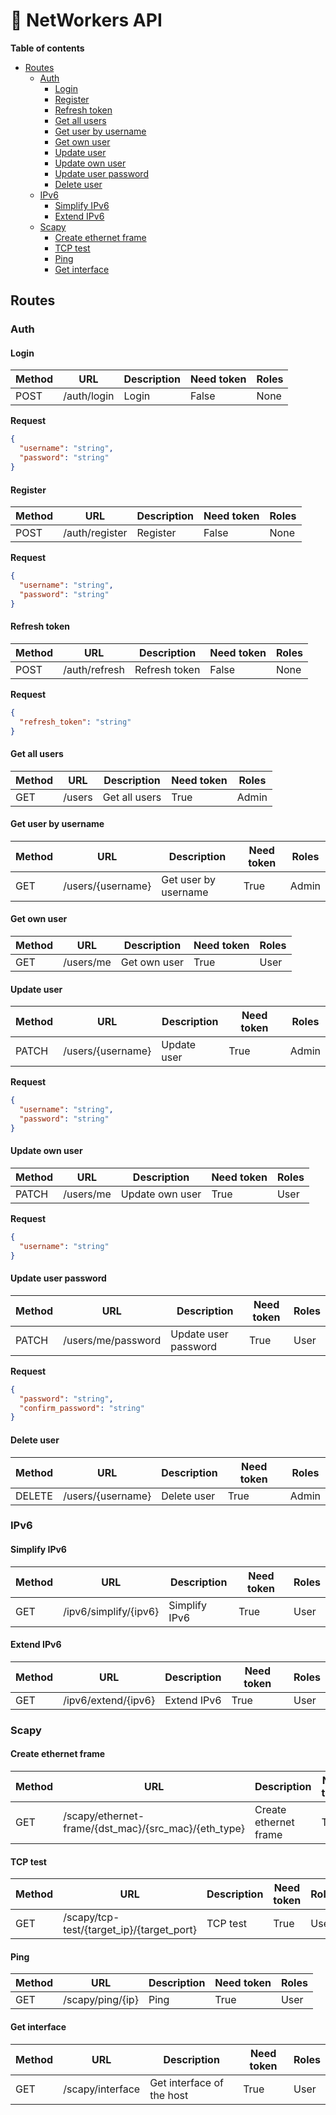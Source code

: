 # :satellite: NetWorkers API

**Table of contents**  

- [Routes](#routes)
  - [Auth](#auth)
    - [Login](#login)
    - [Register](#register)
    - [Refresh token](#refresh-token)
    - [Get all users](#get-all-users)
    - [Get user by username](#get-user-by-username)
    - [Get own user](#get-own-user)
    - [Update user](#update-user)
    - [Update own user](#update-own-user)
    - [Update user password](#update-user-password)
    - [Delete user](#delete-user)
  - [IPv6](#ipv6)
    - [Simplify IPv6](#simplify-ipv6)
    - [Extend IPv6](#extend-ipv6)
  - [Scapy](#scapy)
    - [Create ethernet frame](#create-ethernet-frame)
    - [TCP test](#tcp-test)
    - [Ping](#ping)
    - [Get interface](#get-interface)

## Routes

### Auth

#### Login

| Method | URL         | Description | Need token | Roles |
| ------ | ----------- | ----------- | ---------- | ----- |
| POST   | /auth/login | Login       | False      | None  |

**Request**  

```json
{
  "username": "string",
  "password": "string"
}
```

#### Register

| Method | URL            | Description | Need token | Roles |
| ------ | -------------- | ----------- | ---------- | ----- |
| POST   | /auth/register | Register    | False      | None  |

**Request**  

```json
{
  "username": "string",
  "password": "string"
}
```

#### Refresh token

| Method | URL           | Description   | Need token | Roles |
| ------ | ------------- | ------------- | ---------- | ----- |
| POST   | /auth/refresh | Refresh token | False      | None  |

**Request**  

```json
{
  "refresh_token": "string"
}
```

#### Get all users

| Method | URL    | Description   | Need token | Roles |
| ------ | ------ | ------------- | ---------- | ----- |
| GET    | /users | Get all users | True       | Admin |

#### Get user by username

| Method | URL               | Description          | Need token | Roles |
| ------ | ----------------- | -------------------- | ---------- | ----- |
| GET    | /users/{username} | Get user by username | True       | Admin |

#### Get own user

| Method | URL       | Description  | Need token | Roles |
| ------ | --------- | ------------ | ---------- | ----- |
| GET    | /users/me | Get own user | True       | User  |

#### Update user

| Method | URL               | Description | Need token | Roles |
| ------ | ----------------- | ----------- | ---------- | ----- |
| PATCH  | /users/{username} | Update user | True       | Admin |

**Request**  

```json
{
  "username": "string",
  "password": "string"
}
```

#### Update own user

| Method | URL       | Description     | Need token | Roles |
| ------ | --------- | --------------- | ---------- | ----- |
| PATCH  | /users/me | Update own user | True       | User  |

**Request**  

```json
{
  "username": "string"
}
```

#### Update user password

| Method | URL                | Description          | Need token | Roles |
| ------ | ------------------ | -------------------- | ---------- | ----- |
| PATCH  | /users/me/password | Update user password | True       | User  |

**Request**  

```json
{
  "password": "string",
  "confirm_password": "string"
}
```

#### Delete user

| Method | URL               | Description | Need token | Roles |
| ------ | ----------------- | ----------- | ---------- | ----- |
| DELETE | /users/{username} | Delete user | True       | Admin |

### IPv6

#### Simplify IPv6

| Method | URL                   | Description   | Need token | Roles |
| ------ | --------------------- | ------------- | ---------- | ----- |
| GET    | /ipv6/simplify/{ipv6} | Simplify IPv6 | True       | User  |

#### Extend IPv6

| Method | URL                 | Description | Need token | Roles |
| ------ | ------------------- | ----------- | ---------- | ----- |
| GET    | /ipv6/extend/{ipv6} | Extend IPv6 | True       | User  |

### Scapy

#### Create ethernet frame

| Method | URL                                                  | Description           | Need token | Roles |
| ------ | ---------------------------------------------------- | --------------------- | ---------- | ----- |
| GET    | /scapy/ethernet-frame/{dst_mac}/{src_mac}/{eth_type} | Create ethernet frame | True       | User  |

#### TCP test

| Method | URL                                       | Description | Need token | Roles |
| ------ | ----------------------------------------- | ----------- | ---------- | ----- |
| GET    | /scapy/tcp-test/{target_ip}/{target_port} | TCP test    | True       | User  |

#### Ping

| Method | URL              | Description | Need token | Roles |
| ------ | ---------------- | ----------- | ---------- | ----- |
| GET    | /scapy/ping/{ip} | Ping        | True       | User  |

#### Get interface

| Method | URL              | Description               | Need token | Roles |
| ------ | ---------------- | ------------------------- | ---------- | ----- |
| GET    | /scapy/interface | Get interface of the host | True       | User  |
